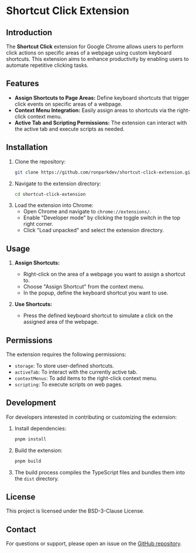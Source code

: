 # Shortcut Click Extension

## Introduction
The **Shortcut Click** extension for Google Chrome allows users to perform click actions on specific areas of a webpage using custom keyboard shortcuts. This extension aims to enhance productivity by enabling users to automate repetitive clicking tasks.

## Features
- **Assign Shortcuts to Page Areas:** Define keyboard shortcuts that trigger click events on specific areas of a webpage.
- **Context Menu Integration:** Easily assign areas to shortcuts via the right-click context menu.
- **Active Tab and Scripting Permissions:** The extension can interact with the active tab and execute scripts as needed.

## Installation
1. Clone the repository:
    ```sh
    git clone https://github.com/ronparkdev/shortcut-click-extension.git
    ```
2. Navigate to the extension directory:
    ```sh
    cd shortcut-click-extension
    ```
3. Load the extension into Chrome:
    - Open Chrome and navigate to `chrome://extensions/`.
    - Enable "Developer mode" by clicking the toggle switch in the top right corner.
    - Click "Load unpacked" and select the extension directory.

## Usage
1. **Assign Shortcuts:**
    - Right-click on the area of a webpage you want to assign a shortcut to.
    - Choose "Assign Shortcut" from the context menu.
    - In the popup, define the keyboard shortcut you want to use.

2. **Use Shortcuts:**
    - Press the defined keyboard shortcut to simulate a click on the assigned area of the webpage.

## Permissions
The extension requires the following permissions:
- `storage`: To store user-defined shortcuts.
- `activeTab`: To interact with the currently active tab.
- `contextMenus`: To add items to the right-click context menu.
- `scripting`: To execute scripts on web pages.

## Development
For developers interested in contributing or customizing the extension:
1. Install dependencies:
    ```sh
    pnpm install
    ```
2. Build the extension:
    ```sh
    pnpm build
    ```
3. The build process compiles the TypeScript files and bundles them into the `dist` directory.

## License
This project is licensed under the BSD-3-Clause License.

## Contact
For questions or support, please open an issue on the [GitHub repository](https://github.com/ronparkdev/shortcut-click-extension).
